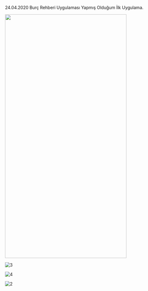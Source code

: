24.04.2020 
Burç Rehberi Uygulaması
Yapmış Olduğum İlk Uygulama.

<img src="https://user-images.githubusercontent.com/30291617/80225921-6a7a5b80-8654-11ea-81b3-fae9aafeaf94.jpeg" width="400" height="800" />


![3](https://user-images.githubusercontent.com/30291617/80225952-72d29680-8654-11ea-9199-d316b9d6636f.jpeg)


![4](https://user-images.githubusercontent.com/30291617/80226008-83830c80-8654-11ea-9da6-ac5777400ada.jpeg)


![2](https://user-images.githubusercontent.com/30291617/80226025-867dfd00-8654-11ea-9621-745d0b8737b3.jpeg)


